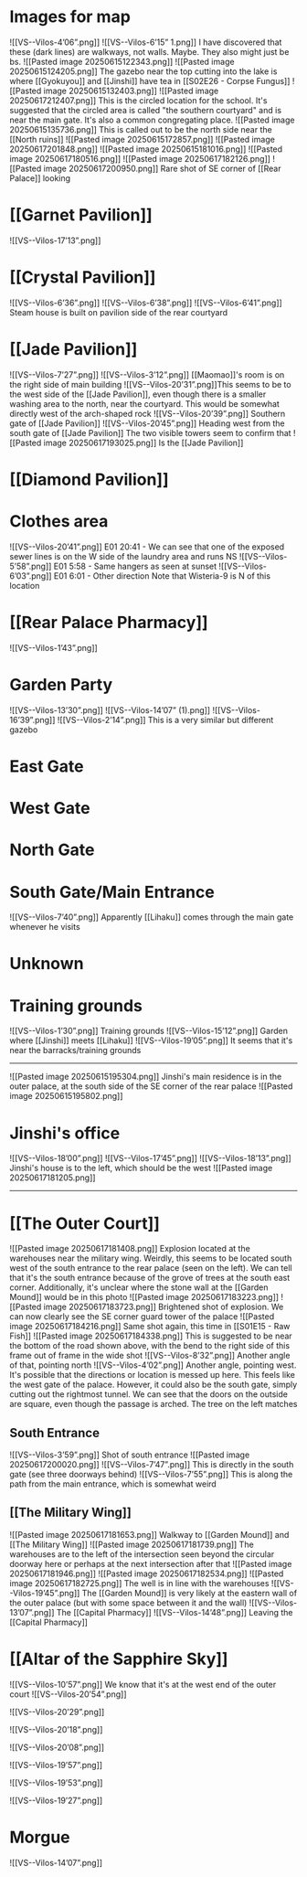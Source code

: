 # Images for map
![[VS--Vilos-4’06”.png]]
![[VS--Vilos-6’15” 1.png]]
I have discovered that these (dark lines) are walkways, not walls. Maybe. They also might just be bs.
![[Pasted image 20250615122343.png]]
![[Pasted image 20250615124205.png]]
The gazebo near the top cutting into the lake is where [[Gyokuyou]] and [[Jinshi]] have tea in [[S02E26 - Corpse Fungus]]
![[Pasted image 20250615132403.png]]
![[Pasted image 20250617212407.png]]
This is the circled location for the school. It's suggested that the circled area is called "the southern courtyard" and is near the main gate. It's also a common congregating place.
![[Pasted image 20250615135736.png]]
This is called out to be the north side near the [[North ruins]]
![[Pasted image 20250615172857.png]]
![[Pasted image 20250617201848.png]]
![[Pasted image 20250615181016.png]]
![[Pasted image 20250617180516.png]]
![[Pasted image 20250617182126.png]]
![[Pasted image 20250617200950.png]]
Rare shot of SE corner of [[Rear Palace]] looking 
# [[Garnet Pavilion]]
![[VS--Vilos-17’13”.png]]
# [[Crystal Pavilion]]
![[VS--Vilos-6’36”.png]]
![[VS--Vilos-6’38”.png]]
![[VS--Vilos-6’41”.png]]
Steam house is built on pavilion side of the rear courtyard
# [[Jade Pavilion]]
![[VS--Vilos-7’27”.png]]
![[VS--Vilos-3’12”.png]]
[[Maomao]]'s room is on the right side of main building
![[VS--Vilos-20’31”.png]]This seems to be to the west side of the [[Jade Pavilion]], even though there is a smaller washing area to the north, near the courtyard. This would be somewhat directly west of the arch-shaped rock
![[VS--Vilos-20’39”.png]]
Southern gate of [[Jade Pavilion]]
![[VS--Vilos-20’45”.png]]
Heading west from the south gate of [[Jade Pavilion]]
The two visible towers seem to confirm that 
![[Pasted image 20250617193025.png]]
Is the [[Jade Pavilion]]
# [[Diamond Pavilion]]
# Clothes area
![[VS--Vilos-20’41”.png]]
E01 20:41 - We can see that one of the exposed sewer lines is on the W side of the laundry area and runs NS
![[VS--Vilos-5’58”.png]]
E01 5:58 - Same hangers as seen at sunset
![[VS--Vilos-6’03”.png]]
E01 6:01 - Other direction
Note that Wisteria-9 is N of this location

# [[Rear Palace Pharmacy]]
![[VS--Vilos-1’43”.png]]
# Garden Party
![[VS--Vilos-13’30”.png]]
![[VS--Vilos-14’07” (1).png]]
![[VS--Vilos-16’39”.png]]
![[VS--Vilos-2’14”.png]]
This is a very similar but different gazebo

# East Gate

# West Gate
# North Gate
# South Gate/Main Entrance
![[VS--Vilos-7’40”.png]]
Apparently [[Lihaku]] comes through the main gate whenever he visits
# Unknown

# Training grounds
![[VS--Vilos-1’30”.png]]
Training grounds
![[VS--Vilos-15’12”.png]]
Garden where [[Jinshi]] meets [[Lihaku]]
![[VS--Vilos-19’05”.png]]
It seems that it's near the barracks/training grounds

----
![[Pasted image 20250615195304.png]]
Jinshi's main residence is in the outer palace, at the south side of the SE corner of the rear palace
![[Pasted image 20250615195802.png]]
# Jinshi's office
![[VS--Vilos-18’00”.png]]
![[VS--Vilos-17’45”.png]]
![[VS--Vilos-18’13”.png]]
Jinshi's house is to the left, which should be the west
![[Pasted image 20250617181205.png]]

---
# [[The Outer Court]]
![[Pasted image 20250617181408.png]]
Explosion located at the warehouses near the military wing. Weirdly, this seems to be located south west of the south entrance to the rear palace (seen on the left). We can tell that it's the south entrance because of the grove of trees at the south east corner. Additionally, it's unclear where the stone wall at the [[Garden Mound]] would be in this photo
![[Pasted image 20250617183223.png]]
![[Pasted image 20250617183723.png]]
Brightened shot of explosion. We can now clearly see the SE corner guard tower of the palace
![[Pasted image 20250617184216.png]]
Same shot again, this time in [[S01E15 - Raw Fish]]
![[Pasted image 20250617184338.png]]
This is suggested to be near the bottom of the road shown above, with the bend to the right side of this frame out of frame in the wide shot
![[VS--Vilos-8’32”.png]]
Another angle of that, pointing north
![[VS--Vilos-4’02”.png]]
Another angle, pointing west. It's possible that the directions or location is messed up here. This feels like the west gate of the palace.
However, it could also be the south gate, simply cutting out the rightmost tunnel. We can see that the doors on the outside are square, even though the passage is arched. The tree on the left matches 
## South Entrance
![[VS--Vilos-3’59”.png]]
Shot of south entrance
![[Pasted image 20250617200020.png]]
![[VS--Vilos-7’47”.png]]
This is directly in the south gate (see three doorways behind)
![[VS--Vilos-7’55”.png]]
This is along the path from the main entrance, which is somewhat weird
## [[The Military Wing]]
![[Pasted image 20250617181653.png]]
Walkway to [[Garden Mound]] and [[The Military Wing]]
![[Pasted image 20250617181739.png]]
The warehouses are to the left of the intersection seen beyond the circular doorway here or perhaps at the next intersection after that
![[Pasted image 20250617181946.png]]
![[Pasted image 20250617182534.png]]
![[Pasted image 20250617182725.png]]
The well is in line with the warehouses
![[VS--Vilos-19’45”.png]]
The [[Garden Mound]] is very likely at the eastern wall of the outer palace (but with some space between it and the wall)
![[VS--Vilos-13’07”.png]]
The [[Capital Pharmacy]]
![[VS--Vilos-14’48”.png]]
Leaving the [[Capital Pharmacy]]
# [[Altar of the Sapphire Sky]]
![[VS--Vilos-10’57”.png]]
We know that it's at the west end of the outer court
![[VS--Vilos-20’54”.png]]

![[VS--Vilos-20’29”.png]]

![[VS--Vilos-20’18”.png]]

![[VS--Vilos-20’08”.png]]

![[VS--Vilos-19’57”.png]]

![[VS--Vilos-19’53”.png]]

![[VS--Vilos-19’27”.png]]
# Morgue
![[VS--Vilos-14’07”.png]]